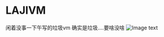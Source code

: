 # LAJIVM
闲着没事一下午写的垃圾vm
确实是垃圾....要啥没啥
![Image text](https://github.com/asmjmp0/LAJIVM/blob/master/1.png?raw=true)
